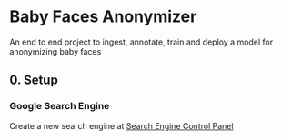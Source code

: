 # Baby Faces Anonymizer

An end to end project to ingest, annotate, train and deploy a model for anonymizing baby faces 

## 0. Setup

### Google Search Engine

Create a new search engine at [Search Engine Control Panel](https://programmablesearchengine.google.com/controlpanel/all)